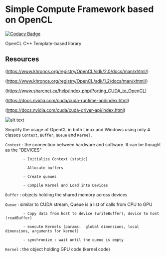# Simple Compute Framework based on OpenCL

[![Codacy Badge](https://api.codacy.com/project/badge/Grade/e836909b61e242a2a52aa9d00c198dbd)](https://app.codacy.com/app/khanhhhh/SimpleComputeFramework?utm_source=github.com&utm_medium=referral&utm_content=khanhhhh/SimpleComputeFramework&utm_campaign=Badge_Grade_Dashboard)

OpenCL C++ Template-based library

## Resources

(https://www.khronos.org/registry/OpenCL/sdk/2.0/docs/man/xhtml/)

(https://www.khronos.org/registry/OpenCL/sdk/1.2/docs/man/xhtml/)

(https://www.sharcnet.ca/help/index.php/Porting_CUDA_to_OpenCL)

(https://docs.nvidia.com/cuda/cuda-runtime-api/index.html)

(https://docs.nvidia.com/cuda/cuda-driver-api/index.html)

![alt text](https://raw.githubusercontent.com/khanh1412/opencl/opencl200/images/20181216_204709.jpg)

Simplify the usage of OpenCL in both Linux and Windows using only 4 classes `Context`, `Buffer`, `Queue` and `Kernel`.

`Context` : the connection between hardware and software. It can be thought as the "DEVICES"

            - Initialize Context (static)
            
            - Allocate buffers
            
            - Create queues
            
            - Compile Kernel and Load into Devices

`Buffer` : objects holding the shared memory across devices

`Queue` : similar to CUDA stream, Queue is a list of calls from CPU to GPU

            - Copy data from host to device (writeBuffer), device to host (readBuffer)
            
            - execute Kernels (params:  global dimensions, local dimensions, arguments for kernel)
            
            - synchronize : wait until the queue is empty

`Kernel` : the object holding GPU code (kernel code)
